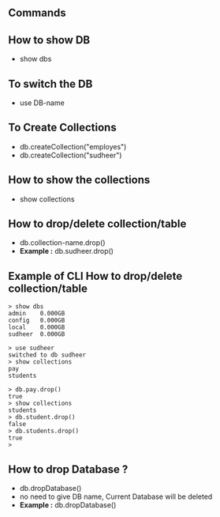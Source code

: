 ## Commands
## How to show DB
- show dbs
## To switch the DB
- use DB-name
## To Create Collections 
- db.createCollection("employes")
- db.createCollection("sudheer")
## How to show the collections 
- show collections
## How to drop/delete collection/table
- db.collection-name.drop()
- **Example :** db.sudheer.drop() 
## Example of CLI How to drop/delete collection/table
```t
> show dbs
admin    0.000GB
config   0.000GB
local    0.000GB
sudheer  0.000GB

> use sudheer
switched to db sudheer
> show collections
pay
students

> db.pay.drop()
true
> show collections
students
> db.student.drop()
false
> db.students.drop()
true
>

```
## How to drop Database ?
- db.dropDatabase() 
- no need to give DB name, Current Database will be deleted 
- **Example :**  db.dropDatabase()
